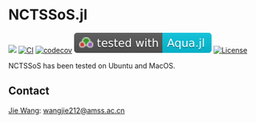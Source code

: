 # NCTSSoS.jl

[![][docs-stable-img]][docs-stable-url]
[![CI][main-ci-img]][main-ci-url]
[![codecov][codecov-img]][codecov-url]
[![Aqua QA](https://raw.githubusercontent.com/JuliaTesting/Aqua.jl/master/badge.svg)](https://github.com/JuliaTesting/Aqua.jl)
[![License](https://img.shields.io/badge/License-MIT-blue.svg)](https://opensource.org/licenses/MIT)


[main-ci-img]: https://github.com/wangjie212/NCTSSoS.jl/actions/workflows/CI.yml/badge.svg
[main-ci-url]: https://github.com/wangjie212/NCTSSoS.jl/actions/workflows/CI.yml

[codecov-img]: https://codecov.io/gh/wangjie212/NCTSSoS.jl/branch/main/graph/badge.svg
[codecov-url]: https://codecov.io/gh/wangjie212/NCTSSoS.jl

[docs-stable-img]: https://img.shields.io/badge/docs-stable-blue.svg
[docs-stable-url]: https://wangjie212.github.io/NCTSSoS.jl/stable 

NCTSSoS has been tested on Ubuntu and MacOS.


## Contact
[Jie Wang](https://wangjie212.github.io/jiewang/): wangjie212@amss.ac.cn
